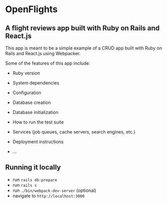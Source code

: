 # OpenFlights 
## A flight reviews app built with Ruby on Rails and React.js

This app is meant to be a simple example of a CRUD app built with Ruby on Rails and React.js using Webpacker.

Some of the features of this app include:

* Ruby version

* System dependencies

* Configuration

* Database creation

* Database initialization

* How to run the test suite

* Services (job queues, cache servers, search engines, etc.)

* Deployment instructions

* ...


## Running it locally
- run `rails db:prepare`
- run `rails s`
- run `./bin/webpack-dev-server` (optional)
- navigate to `http://localhost:3000`
